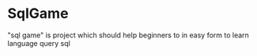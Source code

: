 # SqlGame

"sql game" is project which should help beginners to in easy form to learn language query sql
